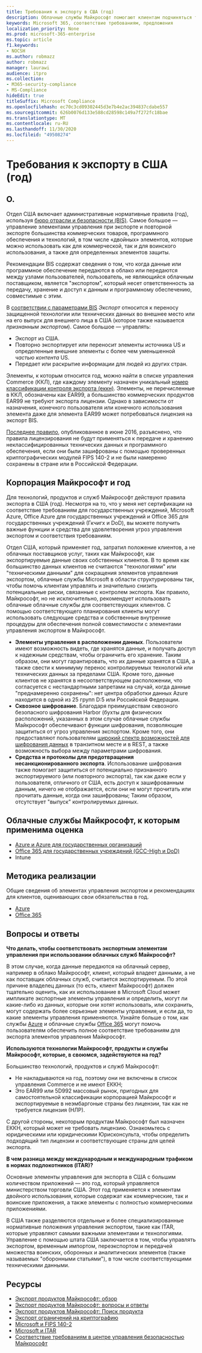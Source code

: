 ```yaml
---
title: Требования к экспорту в США (год)
description: Облачные службы Майкрософт помогают клиентам подчиняться требованиям по экспорту в США (с учетом нормативов), которые соответствуют требованиям к их соответствию и контролируют риск экспорта.
keywords: Microsoft 365, соответствие требованиям, предложения
localization_priority: None
ms.prod: microsoft-365-enterprise
ms.topic: article
f1.keywords:
- NOCSH
ms.author: robmazz
author: robmazz
manager: laurawi
audience: itpro
ms.collection:
- M365-security-compliance
- MS-Compliance
hideEdit: true
titleSuffix: Microsoft Compliance
ms.openlocfilehash: ec70c3cd09302445d3e7b4e2ac394837cdabe557
ms.sourcegitcommit: 626b0076d133e588cd28598c149a7f272fc18bae
ms.translationtype: MT
ms.contentlocale: ru-RU
ms.lasthandoff: 11/30/2020
ms.locfileid: "49508274"
---
```

# <a name="us-export-administration-regulations-ear"></a>Требования к экспорту в США (год)

## <a name="about-the-ear"></a>О.

Отдел США включает административные нормативные правила (год), используя [бюро отрасли и безопасности (BIS)](https://www.bis.doc.gov/). Самое большое — управление элементами управления при экспорте и повторной экспорте большинства коммерческих товаров, программного обеспечения и технологий, в том числе «двойных» элементов, которые можно использовать как для коммерческой, так и для воинского использования, а также для определенных элементов защиты.

Рекомендации BIS содержат сведения о том, что когда данные или программное обеспечение передаются в облако или передаются между узлами пользователей, пользователь, не являющийся облачным поставщиком, является "экспортом", который несет ответственность за передачу, хранение и доступ к данным и программному обеспечению, совместимые с этим.

В [соответствии с параметрами BIS](https://www.bis.doc.gov/index.php/documents/regulation-docs/412-part-734-scope-of-the-export-administration-regulations/file) *Экспорт* относится к переносу защищенной технологии или технических данных во внешнее место или на его выпуск для внешнего лица в США (которое также называется *признанным экспортом*). Самое большое — управлять:

- Экспорт из США.
- Повторно экспортирует или переносит элементы источника US и определенные внешние элементы с более чем уменьшенной *частью контента* US.
- Передает или раскрытие информации для людей из других стран.

Элементы, к которым относится год, можно найти в списке управления Commerce (ККЛ), где каждому элементу назначен уникальный [номер классификации контроля экспорта (еккн)](https://www.bis.doc.gov/index.php/licensing/commerce-control-list-classification/export-control-classification-number-eccn). Элементы, не перечисленные в ККЛ, обозначены как EAR99, а большинство коммерческих продуктов EAR99 не требуют экспорта лицензии. Однако в зависимости от назначения, конечного пользователя или конечного использования элемента даже для элемента EAR99 может потребоваться лицензия на экспорт BIS.

[Последнее правило](https://www.federalregister.gov/documents/2016/06/03/2016-12734/revisions-to-definitions-in-the-export-administration-regulations), опубликованное в июне 2016, разъяснено, что правила лицензирования не будут применяться к передаче и хранению неклассифицированных технических данных и программного обеспечения, если они были зашифрованы с помощью проверенных криптографических модулей FIPS 140-2 и не были намеренно сохранены в стране или в Российской Федерации.

## <a name="microsoft-and-the-ear"></a>Корпорация Майкрософт и год

Для технологий, продуктов и служб Майкрософт действуют правила экспорта в США (год). Несмотря на то, что у меня нет сертификации на соответствие требованиям для государственных учреждений, Microsoft Azure, Office Azure для государственных учреждений и Office 365 для государственных учреждений (Гкчигх и DoD), вы можете получить важные функции и средства для удовлетворения угроз управления экспортом и соответствия требованиям.

Отдел США, который применяет год, затратил положение клиентов, а не облачных поставщиков услуг, таких как Майкрософт, как экспортируемые данные своих собственных клиентов. В то время как большинство данных клиентов не считаются "технологиями" или "техническими данными" для сокращения элементов управления экспортом, облачные службы Microsoft в области структурированы так, чтобы помочь клиентам управлять и значительно снизить потенциальные риски, связанные с контролем экспорта. Как правило, Майкрософт, но не исключительно, рекомендует использовать облачные облачные службы для соответствующих клиентов. С помощью соответствующего планирования клиенты могут использовать следующие средства и собственные внутренние процедуры для обеспечения полной совместимости с элементами управления экспортом в Майкрософт.

- **Элементы управления в расположении данных**. Пользователи имеют возможность видеть, где хранятся данные, и получать доступ к надежным средствам, чтобы ограничить его хранение. Таким образом, они могут гарантировать, что их данные хранятся в США, а также свести к минимуму перенос контролируемых технологий или технических данных за пределами США. Кроме того, данные клиентов не хранятся в несоответствующем расположении, что согласуется с нестандартными запретами на случай, когда данные "преднамеренно сохранены": нет центра обработки данных Azure находится в одной из 25 групп D:5 или Российской Федерации.
- **Сквозное шифрование**. Благодаря преимуществам сквозного безопасного шифрования Harbor (бухты для физических расположений, указанных в этом случае облачные службы Майкрософт обеспечивают функции шифрования, позволяющие защититься от угроз управления экспортом. Кроме того, они предоставляют пользователям [широкий спектр возможностей для шифрования данных](https://aka.ms/Azure-Encryption-Overview) в транзитном месте и в REST, а также возможность выбора между параметрами шифрования.
- **Средства и протоколы для предотвращения несанкционированного экспорта**. Использование шифрования также помогает защититься от потенциально признанного экспортируемого (или повторного экспорта), так как даже если у пользователя, отличного от США, есть доступ к зашифрованным данным, ничего не отображается, если они не могут прочитать или прочитать данные, когда они зашифрованы; Таким образом, отсутствует "выпуск" контролируемых данных.

## <a name="microsoft-in-scope-cloud-services"></a>Облачные службы Майкрософт, к которым применима оценка

- [Azure и Azure для государственных организаций](https://aka.ms/AzureCompliance)
- [Office 365 для государственных учреждений (GCC-High и DoD)](https://aka.ms/Office-365-Export-Controls)
- Intune

## <a name="how-to-implement"></a>Методика реализации

Общие сведения об элементах управления экспортом и рекомендациях для клиентов, оценивающих свои обязательства в год.

- [Azure](https://aka.ms/Azure-Export-Controls)
- [Office 365](https://aka.ms/Office-365-Export-Controls)

## <a name="frequently-asked-questions"></a>Вопросы и ответы

**Что делать, чтобы соответствовать экспортным элементам управления при использовании облачных служб Майкрософт?**

В этом случае, когда данные передаются на облачный сервер, например в облако Майкрософт, клиент, который владеет данными, а не как поставщик облачных служб, считается экспортируемым. По этой причине владелец данных (то есть, клиент Майкрософт) должен тщательно оценить, как их использование в Microsoft Cloud может импликате экспортные элементы управления и определить, могут ли какие-либо из данных, которые они хотят использовать, или сохранить, могут содержать более серьезные элементы управления, и если да, то какие элементы управления применяются. Узнайте больше о том, как службы [Azure](https://servicetrust.microsoft.com/ViewPage/TrustDocuments?command=Download&downloadType=Document&downloadId=c24c11f2-2cd4-444a-9160-19762855ad3a&docTab=6d000410-c9e9-11e7-9a91-892aae8839ad_FAQ_and_White_Papers) и облачные службы [Office 365](https://query.prod.cms.rt.microsoft.com/cms/api/am/binary/RE1s5kI) могут помочь пользователям обеспечить полное соответствие требованиям для экспорта элементов управления Майкрософт.

**Используются технологии Майкрософт, продукты и службы Майкрософт, которые, в своюмся, задействуются на год?**

Большинство технологий, продуктов и служб Майкрософт:

- Не накладываются на год, поэтому они не включены в список управления Commerce и не имеют ЕККН;
- Это EAR99 или 5D992 массовый рынок, пригодных для самостоятельной классификации корпорацией Майкрософт и экспортируемые в неэмбаргоные страны без лицензии, так как не требуется лицензия (НЛР).

С другой стороны, некоторым продуктам Майкрософт был назначен ЕККН, который может не требовать лицензию. Ознакомьтесь с юридическими или юридическими Юрисконсульта, чтобы определить подходящий тип лицензии и соответствующие страны для целей экспорта.

**В чем разница между международным и международным трафиком в нормах подлокотников (ITAR)?**

Основные элементы управления для экспорта в США с большим количеством приложений — это год, который управляется министерством торговли США. Этот год применяется к элементам двойного использования, которые содержат как коммерческие, так и воинские приложения, а также элементы с полностью коммерческими приложениями.

В США также разделяются отдельные и более специализированные нормативные положения управления экспортом, такие как ITAR, которые управляют самыми важными элементами и технологиями. Управление с помощью штата США заключается в том, чтобы управлять экспортом, временным импортом, переэкспортом и передачей множества воинских, оборонных и аналитических элементов (также называемых "оборонными статьями"), в том числе соответствующими техническими данными.

## <a name="resources"></a>Ресурсы

- [Экспорт продуктов Майкрософт: обзор](https://www.microsoft.com/exporting/overview.aspx)
- [Экспорт продуктов Майкрософт: вопросы и ответы](https://www.microsoft.com/exporting/faq.aspx)
- [Экспорт продуктов Майкрософт: Поиск продукта](https://www.microsoft.com/exporting/exporting-information.aspx)
- [Экспорт ограничений на криптографию](https://docs.microsoft.com/windows/uwp/security/export-restrictions-on-cryptography)
- [Microsoft и FIPS 140-2](offering-fips-140-2.md)
- [Microsoft и ITAR](offering-itar.md)
- [Соответствие требованиям в центре управления безопасностью Майкрософт](https://www.microsoft.com/trust-center/compliance/compliance-overview)
